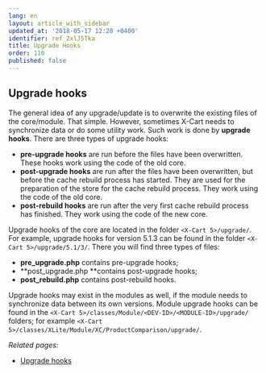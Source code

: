 ```yaml
---
lang: en
layout: article_with_sidebar
updated_at: '2018-05-17 12:28 +0400'
identifier: ref_2xlJ5Tka
title: Upgrade Hooks
order: 110
published: false
---
```

## Upgrade hooks
The general idea of any upgrade/update is to overwrite the existing files of the core/module. That simple. However, sometimes X-Cart needs to synchronize data or do some utility work. Such work is done by **upgrade hooks**. There are three types of upgrade hooks:

*   **pre-upgrade hooks** are run before the files have been overwritten. These hooks work using the code of the old core.
*   **post-upgrade hooks** are run after the files have been overwritten, but before the cache rebuild process has started. They are used for the preparation of the store for the cache rebuild process. They work using the code of the old core.
*   **post-rebuild hooks** are run after the very first cache rebuild process has finished. They work using the code of the new core.

Upgrade hooks of the core are located in the folder `<X-Cart 5>/upgrade/`. For example, upgrade hooks for version 5.1.3 can be found in the folder `<X-Cart 5>/upgrade/5.1/3/`. There you will find three types of files:

*   **pre_upgrade.php** contains pre-upgrade hooks;
*   **post_upgrade.php **contains post-upgrade hooks;
*   **post_rebuild.php** contains post-rebuild hooks.

Upgrade hooks may exist in the modules as well, if the module needs to synchronize data between its own versions. Module upgrade hooks can be found in the `<X-Cart 5>/classes/Module/<DEV-ID>/<MODULE-ID>/upgrade/` folders; for example `<X-Cart 5>/classes/XLite/Module/XC/ProductComparison/upgrade/`.

_Related pages:_

*   [Upgrade hooks](http://devs.x-cart.com/en/misc/upgrade_hooks.html)